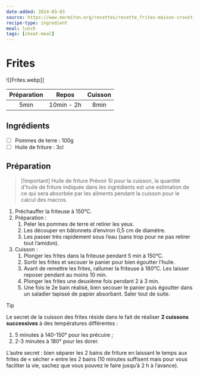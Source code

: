 ```yaml
---
date-added: 2024-03-03
source: https://www.marmiton.org/recettes/recette_frites-maison-croustillantes-a-souhait_372493.aspx
recipe-type: ingredient
meal: lunch
tags: [cheat-meal]
---
```


# Frites

![[Frites.webp]]

| Préparation |   Repos    | Cuisson |
|:-----------:|:----------:|:-------:|
|    5min     | 10min - 2h |  8min   |

## Ingrédients

- [ ] Pommes de terre : 100g
- [ ] Huile de friture : 3cl

## Préparation
> [!important] Huile de friture
> Prévoir 5l pour la cuisson, la quantité d'huile de friture indiquée dans les ingrédients est une estimation de ce qui sera absorbée par les aliments pendant la cuisson pour le calcul des macros.

1. Préchauffer la friteuse à 150°C.
2. Préparation :
	1. Peler les pommes de terre et retirer les yeux.
	2. Les découper en bâtonnets d’environ 0,5 cm de diamètre.
	3. Les passer très rapidement sous l’eau (sans trop pour ne pas retirer tout l’amidon).
3. Cuisson :
	1. Plonger les frites dans la friteuse pendant 5 min à 150°C.
	2. Sortir les frites et secouer le panier pour bien égoutter l'huile.
	3. Avant de remettre les frites, rallumer la friteuse à 180°C. Les laisser reposer pendant au moins 10 min.
	4. Plonger les frites une deuxième fois pendant 2 à 3 min.
	5. Une fois le 2e bain réalisé, bien secouer le panier puis égoutter dans un saladier tapissé de papier absorbant. Saler tout de suite.

> [!tip]  
> Le secret de la cuisson des frites réside dans le fait de réaliser **2 cuissons successives** à des températures différentes :
> 1. 5 minutes à 140-150° pour les précuire ;
> 2. 2-3 minutes à 180° pour les dorer.
>
> L’autre secret : bien séparer les 2 bains de friture en laissant le temps aux frites de « sécher » entre les 2 bains (10 minutes suffisent mais pour vous faciliter la vie, sachez que vous pouvez le faire jusqu’à 2 h à l’avance).
